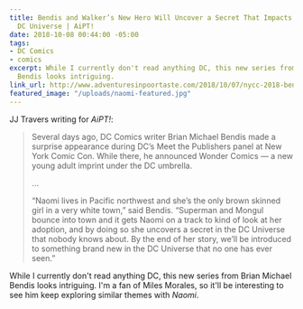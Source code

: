 ```yaml
---
title: Bendis and Walker’s New Hero Will Uncover a Secret That Impacts the Entire
  DC Universe | AiPT!
date: 2018-10-08 00:44:00 -05:00
tags:
- DC Comics
- comics
excerpt: While I currently don't read anything DC, this new series from Brian Michael
  Bendis looks intriguing.
link_url: http://www.adventuresinpoortaste.com/2018/10/07/nycc-2018-bendis-and-campbells-new-wonder-comics-hero-will-uncover-a-secret-that-impacts-the-entire-dc-universe/
featured_image: "/uploads/naomi-featured.jpg"
---
```


JJ Travers writing for *AiPT!*:

> Several days ago, DC Comics writer Brian Michael Bendis made a surprise appearance during DC’s Meet the Publishers panel at New York Comic Con. While there, he announced Wonder Comics — a new young adult imprint under the DC umbrella.
>
>…
>
> “Naomi lives in Pacific northwest and she’s the only brown skinned girl in a very white town,” said Bendis. “Superman and Mongul bounce into town and it gets Naomi on a track to kind of look at her adoption, and by doing so she uncovers a secret in the DC Universe that nobody knows about. By the end of her story, we’ll be introduced to something brand new in the DC Universe that no one has ever seen.”

While I currently don't read anything DC, this new series from Brian Michael Bendis looks intriguing. I'm a fan of Miles Morales, so it'll be interesting to see him keep exploring similar themes with *Naomi*.